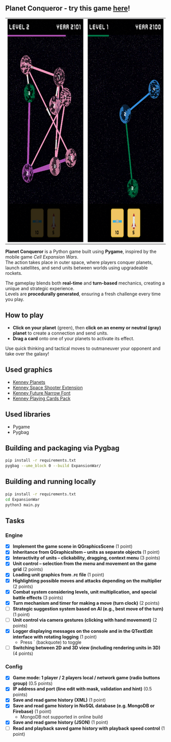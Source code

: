 ## Planet Conqueror - try this game [here](https://gitmanik.github.io/PlanetConqueror/)!

<p align=center>
<table>
<tr>
<td>
<img src="Screenshots/Screenshot2.png" height=700px>
</td>
<td>
<img src="Screenshots/Screenshot1.png" height=700px>
</td>
</tr></table>
</p>

**Planet Conqueror** is a Python game built using **Pygame**, inspired by the mobile game *Cell Expansion Wars*.  
The action takes place in outer space, where players conquer planets, launch satellites, and send units between worlds using upgradeable rockets.

The gameplay blends both **real-time** and **turn-based** mechanics, creating a unique and strategic experience.  
Levels are **procedurally generated**, ensuring a fresh challenge every time you play.

## How to play

- **Click on your planet** (green), then **click on an enemy or neutral (gray) planet** to create a connection and send units.
- **Drag a card** onto one of your planets to activate its effect.

Use quick thinking and tactical moves to outmaneuver your opponent and take over the galaxy!


## Used graphics
- [Kenney Planets](https://kenney.nl/assets/planets)
- [Kenney Space Shooter Extension](https://kenney.nl/assets/space-shooter-extension)
- [Kenney Future Narrow Font](https://kenney.nl/assets/kenney-fonts)
- [Kenney Playing Cards Pack](https://kenney.nl/assets/playing-cards-pack)

## Used libraries
- Pygame
- Pygbag

## Building and packaging via Pygbag
```bash
pip install -r requirements.txt
pygbag --ume_block 0 --build ExpansionWar/ 
```

## Building and running locally
``` bash
pip install -r requirements.txt
cd ExpansionWar
python3 main.py
```


## Tasks

### Engine
- [x] **Implement the game scene in QGraphicsScene** (1 point)
- [x] **Inheritance from QGraphicsItem – units as separate objects** (1 point)
- [x] **Interactivity of units – clickability, dragging, context menu** (3 points)
- [x] **Unit control – selection from the menu and movement on the game grid** (2 points)
- [x] **Loading unit graphics from .rc file** (1 point)
- [x] **Highlighting possible moves and attacks depending on the multiplier** (2 points)
- [x] **Combat system considering levels, unit multiplication, and special battle effects** (3 points)
- [x] **Turn mechanism and timer for making a move (turn clock)** (2 points)
- [ ] **Strategic suggestion system based on AI (e.g., best move of the turn)** (1 point)
- [ ] **Unit control via camera gestures (clicking with hand movement)** (2 points)
- [x] **Logger displaying messages on the console and in the QTextEdit interface with rotating logging** (1 point)
    * Press ` (backquote) to toggle
- [ ] **Switching between 2D and 3D view (including rendering units in 3D)** (4 points)

### Config
- [x] **Game mode: 1 player / 2 players local / network game (radio buttons group)** (0.5 points)
- [x] **IP address and port (line edit with mask, validation and hint)** (0.5 points)
- [x] **Save and read game history (XML)** (1 point)
- [x] **Save and read game history in NoSQL database (e.g. MongoDB or Firebase)** (1 point)
    * MongoDB not supported in online build
- [x] **Save and read game history (JSON)** (1 point)
- [ ] **Read and playback saved game history with playback speed control** (1 point)

